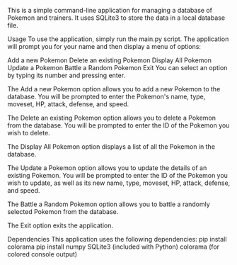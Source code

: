 
This is a simple command-line application for managing a database of Pokemon and trainers. It uses SQLite3 to store the data in a local database file.

Usage
To use the application, simply run the main.py script. The application will prompt you for your name and then display a menu of options:

Add a new Pokemon
Delete an existing Pokemon
Display All Pokemon
Update a Pokemon
Battle a Random Pokemon
Exit
You can select an option by typing its number and pressing enter.

The Add a new Pokemon option allows you to add a new Pokemon to the database. You will be prompted to enter the Pokemon's name, type, moveset, HP, attack, defense, and speed.

The Delete an existing Pokemon option allows you to delete a Pokemon from the database. You will be prompted to enter the ID of the Pokemon you wish to delete.

The Display All Pokemon option displays a list of all the Pokemon in the database.

The Update a Pokemon option allows you to update the details of an existing Pokemon. You will be prompted to enter the ID of the Pokemon you wish to update, as well as its new name, type, moveset, HP, attack, defense, and speed.

The Battle a Random Pokemon option allows you to battle a randomly selected Pokemon from the database.

The Exit option exits the application.

Dependencies
This application uses the following dependencies:
pip install colorama
pip install numpy
SQLite3 (included with Python)
colorama (for colored console output)